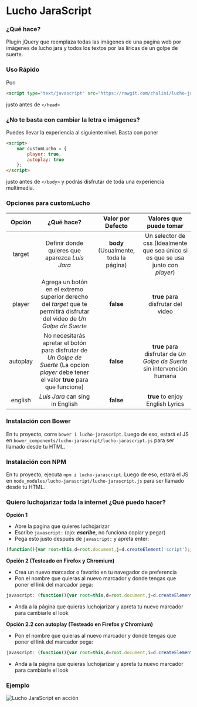 # Lucho JaraScript
### ¿Qué hace?
Plugin jQuery que reemplaza todas las imágenes de una pagina web por imágenes de lucho jara y todos los textos por las líricas de un golpe de suerte.

### Uso Rápido
Pon
```html
<script type="text/javascript" src="https://rawgit.com/chulini/lucho-jarascript/master/lucho-jarascript.js"></script>
```
justo antes de ```</head>```

### ¿No te basta con cambiar la letra e imágenes?

Puedes llevar la experiencia al siguiente nivel. Basta con poner
```html
<script>    
    var customLucho = {
        player: true,
        autoplay: true
    };
</script>
```
justo antes de ```</body>``` y podrás disfrutar de toda una experiencia multimedia.

### Opciones para customLucho

| Opción | ¿Qué hace? | Valor por Defecto | Valores que puede tomar |
| :----: | :--------: | :----------------:| :---------------------: |
| target | Definir donde quieres que aparezca *Luis Jara* | **body** (Usualmente, toda la página)| Un selector de css (Idealmente que sea único si es que se usa junto con *player*) |
| player | Agrega un botón en el extremo superior derecho del *target* que te permitirá disfrutar del video de *Un Golpe de Suerte* | **false** | **true** para disfrutar del video |
| autoplay | No necesitarás apretar el botón para disfrutar de *Un Golpe de Suerte* (La opcion *player* debe tener el valor **true** para que funcione) | **false** | **true** para disfrutar de *Un Golpe de Suerte* sin intervención humana |
| english | *Luis Jara* can sing in English | **false** | **true** to enjoy English Lyrics |


### Instalación con Bower

En tu proyecto, corre `bower i lucho-jarascript`. Luego de eso, estará el JS en `bower_components/lucho-jarascript/lucho-jarascript.js` para ser llamado desde tu HTML.

### Instalación con NPM

En tu proyecto, ejecuta `npm i lucho-jarascript`. Luego de eso, estará el JS en `node_modules/lucho-jarascript/lucho-jarascript.js` para ser llamado desde tu HTML.

### Quiero luchojarizar toda la internet ¿Qué puedo hacer?

**Opción 1**

- Abre la pagina que quieres luchojarizar
- Escribe ```javascript:``` (ojo: ***escribe***, no funciona copiar y pegar)
- Pega esto justo después de ```javascript:``` y apreta enter:
```javascript
(function(){var root=this,d=root.document,j=d.createElement('script');j.type='text/javascript';j.src='https://rawgit.com/chulini/lucho-jarascript/master/lucho-jarascript.js?' + Math.random();d.body.appendChild(j);}());
```

**Opción 2 (Testeado en Firefox y Chromium)**

- Crea un nuevo marcador o favorito en tu navegador de preferencia
- Pon el nombre que quieras al nuevo marcador y donde tengas que poner el link del marcador pega:
```javascript
javascript: (function(){var root=this,d=root.document,j=d.createElement('script');j.type='text/javascript';j.src='https://rawgit.com/chulini/lucho-jarascript/master/lucho-jarascript.js?' + Math.random();d.body.appendChild(j);}());
```
- Anda a la página que quieras luchojarizar y apreta tu nuevo marcador para cambiarle el look

**Opción 2.2 con autoplay (Testeado en Firefox y Chromium)**
- Pon el nombre que quieras al nuevo marcador y donde tengas que poner el link del marcador pega:
```javascript
javascript: (function(){var root=this,d=root.document,i=d.createElement('script'),j=d.createElement('script');i.textContent='var customLucho = {player: true,autoplay: true};';j.type='text/javascript';j.src='https://rawgit.com/chulini/lucho-jarascript/master/lucho-jarascript.js?' + Math.random();d.body.appendChild(i);d.body.appendChild(j);}());
```
- Anda a la página que quieras luchojarizar y apreta tu nuevo marcador para cambiarle el look


### Ejemplo
![Lucho JaraScript en acción](http://i.imgur.com/PL7kaqf.png "emol.com con Lucho JaraScript")

